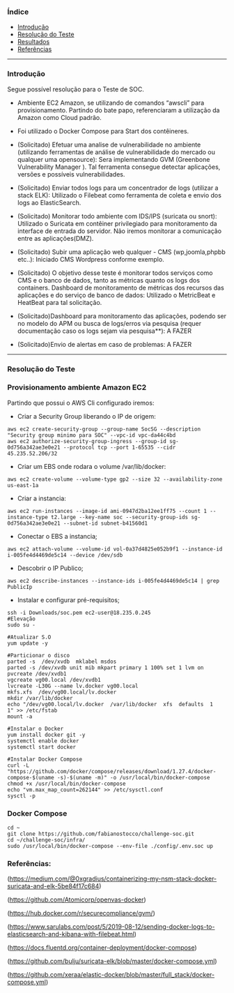 

### Índice
<!--ts-->
 * [Introdução](#Introdução)</li>
 * [Resolução do Teste](#resolução-do-teste)</li>
 * [Resultados](#resultados)</li>
 * [Referências](#Referências)</li>
<!--te-->

---
### Introdução

Segue possível resolução para o Teste de SOC.

- Ambiente EC2 Amazon, se utilizando de comandos “awscli” para provisionamento.
Partindo do bate papo, referenciaram a utilização da Amazon como Cloud padrão.

- Foi utilizado o Docker Compose para Start dos contêineres.

- (Solicitado) Efetuar uma analise de vulnerabilidade no ambiente (utilizando ferramentas de análise de vulnerabilidade do mercado ou qualquer uma opensource):
Sera implementando GVM (Greenbone Vulnerability Manager ). Tal ferramenta consegue detectar aplicações, versões e possíveis vulnerabilidades.

- (Solicitado) Enviar todos logs para um concentrador de logs (utilizar a stack ELK):
Utilizado o Filebeat como ferramenta de coleta e envio dos logs ao ElasticSearch.

- (Solicitado) Monitorar todo ambiente com IDS/IPS (suricata ou snort):
Utilizado o Suricata em contêiner privilegiado para monitoramento da interface de entrada do servidor. Não iremos monitorar a comunicação entre as aplicações(DMZ).

- (Solicitado)  Subir uma aplicação web qualquer - CMS (wp,joomla,phpbb etc..):
Iniciado CMS Wordpress conforme exemplo.

- (Solicitado) O objetivo desse teste é monitorar todos serviços como CMS e o banco de dados, tanto as métricas quanto os logs dos containers. Dashboard de monitoramento de métricas dos recursos das aplicações e do serviço de banco de dados:
Utilizado o MetricBeat e HeatBeat para tal solicitação.

- (Solicitado)Dashboard para monitoramento das aplicações, podendo ser no modelo do APM ou busca de logs/erros via pesquisa (requer documentação caso os logs sejam via pesquisa**):
A FAZER

- (Solicitado)Envio de alertas em caso de problemas:
A FAZER


---
### Resolução do Teste

### Provisionamento ambiente Amazon EC2

Partindo que possui o AWS Cli configurado iremos:

- Criar a Security Group liberando o IP de origem:
```
aws ec2 create-security-group --group-name SocSG --description "Security group minimo para SOC" --vpc-id vpc-da44c4bd
aws ec2 authorize-security-group-ingress --group-id sg-0d756a342ae3e0e21 --protocol tcp --port 1-65535 --cidr 45.235.52.206/32
```

- Criar um EBS onde rodara o volume /var/lib/docker:
```
aws ec2 create-volume --volume-type gp2 --size 32 --availability-zone us-east-1a
```

- Criar a instancia:
```
aws ec2 run-instances --image-id ami-0947d2ba12ee1ff75 --count 1 --instance-type t2.large --key-name soc --security-group-ids sg-0d756a342ae3e0e21 --subnet-id subnet-b41560d1
```

- Conectar o EBS a instancia;
```
aws ec2 attach-volume --volume-id vol-0a37d4825e052b9f1 --instance-id i-005fe4d4469de5c14 --device /dev/sdb
```

- Descobrir o IP Publico;
```
aws ec2 describe-instances --instance-ids i-005fe4d4469de5c14 | grep PublicIp
```

- Instalar e configurar pré-requisitos;
```
ssh -i Downloads/soc.pem ec2-user@18.235.0.245
#Elevação
sudo su -

#Atualizar S.O
yum update -y

#Particionar o disco
parted -s  /dev/xvdb  mklabel msdos
parted -s /dev/xvdb unit mib mkpart primary 1 100% set 1 lvm on
pvcreate /dev/xvdb1
vgcreate vg00.local /dev/xvdb1
lvcreate -L30G --name lv.docker vg00.local
mkfs.xfs  /dev/vg00.local/lv.docker
mkdir /var/lib/docker
echo "/dev/vg00.local/lv.docker  /var/lib/docker  xfs  defaults  1   1" >> /etc/fstab
mount -a

#Instalar o Docker
yum install docker git -y
systemctl enable docker
systemctl start docker

#Instalar Docker Compose
curl -L "https://github.com/docker/compose/releases/download/1.27.4/docker-compose-$(uname -s)-$(uname -m)" -o /usr/local/bin/docker-compose
chmod +x /usr/local/bin/docker-compose
echo "vm.max_map_count=262144" >> /etc/sysctl.conf
sysctl -p
```
### Docker Compose
```
cd ~
git clone https://github.com/fabianostocco/challenge-soc.git
cd ~/challenge-soc/infra/
sudo /usr/local/bin/docker-compose --env-file ./config/.env.soc up
```
### Referências:

(https://medium.com/@0xgradius/containerizing-my-nsm-stack-docker-suricata-and-elk-5be84f17c684)

(https://github.com/Atomicorp/openvas-docker)

(https://hub.docker.com/r/securecompliance/gvm/)

(https://www.sarulabs.com/post/5/2019-08-12/sending-docker-logs-to-elasticsearch-and-kibana-with-filebeat.html)

(https://docs.fluentd.org/container-deployment/docker-compose)

(https://github.com/bulju/suricata-elk/blob/master/docker-compose.yml)

(https://github.com/xeraa/elastic-docker/blob/master/full_stack/docker-compose.yml)
